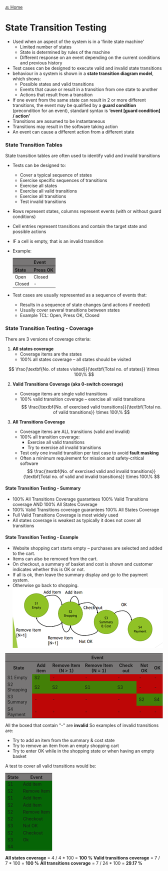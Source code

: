 [🔙 Home](../home.md)

# State Transition Testing

* Used when an aspect of the system is in a ‘finite state machine’
  * Limited number of states
  * State is determined by rules of the machine
  * Different response on an event depending on the current conditions and previous history
* Test cases can be designed to execute valid and invalid state transitions
* behaviour in a system is shown in a **state transition diagram model**, which shows:
  * Possible states and valid transitions
  * Events that cause or result in a transition from one state to another
  * Actions that result from a transition
* If one event from the same state can result in 2 or more different transitions, the event may be qualified by a **guard
  condition** (precondition for an event), standard syntax is **‘event [guard condition] / action’**
* Transitions are assumed to be instantaneous
* Transitions may result in the software taking action
* An event can cause a different action from a different state

### State Transition Tables

State transition tables are often used to identify valid and invalid transitions

* Tests can be designed to:
  * Cover a typical sequence of states
  * Exercise specific sequences of transitions
  * Exercise all states
  * Exercise all valid transitions
  * Exercise all transitions
  * Test invalid transitions
* Rows represent states, columns represent events (with or without guard conditions)
* Cell entries represent transitions and contain the target state and possible actions
* IF a cell is empty, that is an invalid transition
* Example:

    <table>
      <tr>
        <th style="background-color: #787676;"></th>
        <th style="background-color: #787676;">Event</th>
      </tr>
      <tr>
        <th style="background-color: #787676;">State</th>
        <th style="background-color: #787676;">Press OK</th>
      </tr>
      <tr>
        <td>Open</td>
        <td>Closed</td>
      </tr>
      <tr>
        <td>Closed</td>
        <td>-</td>
      </tr>
    </table>

* Test cases are usually represented as a sequence of events that:
  * Results in a sequence of state changes (and actions if needed)
  * Usually cover several transitions between states
  * Example TCL: Open, Press OK, Closed

### State Transition Testing - Coverage

There are 3 versions of coverage criteria:
1. **All states coverage**
   * Coverage items are the states
   * 100% all states coverage – all states should be visited

$$
  \frac{\textbf{No. of states visited}}{\textbf{Total no. of states}} \times 100\%
$$

2. **Valid Transitions Coverage (aka 0-switch coverage)**
   * Coverage items are single valid transitions
   * 100% valid transition coverage – exercise all valid transitions
$$
 \frac{\textbf{No. of exercised valid transitions}}{\textbf{Total no. of valid transitions}} \times 100\%
$$

3. **All Transitions Coverage**
   * Coverage items are ALL transitions (valid and invalid)
   * 100% all transition coverage:
     * Exercise all valid transitions
     * Try to exercise all invalid transitions
   * Test only one invalid transition per test case to avoid **fault masking**
   * Often a minimum requirement for mission and safety-critical software
$$
 \frac{\textbf{No. of exercised valid and invalid transitions}}{\textbf{Total no. of valid and invalid transitions}} \times 100\%
$$

#### State Transition Testing - Summary
* 100% All Transitions Coverage guarantees 100% Valid Transitions coverage AND 100% All States Coverage
* 100% Valid Transitions coverage guarantees 100% All States Coverage
* Full Valid Transitions Coverage is most widely used
* All states coverage is weakest as typically it does not cover all transitions

#### State Transition Testing - Example
* Website shopping cart starts empty – purchases are selected and added to the cart. 
* Items can also be removed from the cart. 
* On checkout, a summary of basket and cost is shown and customer indicates whether this is OK or not. 
* If all is ok, then leave the summary display and go to the payment system. 
* Otherwise go back to shopping.
![image3.png](assets/image3.png)

<table>
      <tr>
        <th style="background-color: #787676;"></th>
        <th colspan="6" style="background-color: #787676;">Event</th>
      </tr>
      <tr>
        <th style="background-color: #787676;">State</th>
        <th style="background-color: #787676;">Add item</th>
        <th style="background-color: #787676;">Remove Item (N > 1)</th>
        <th style="background-color: #787676;">Remove Item (N = 1)</th>
        <th style="background-color: #787676;">Check out</th>
        <th style="background-color: #787676;">Not OK</th>
        <th style="background-color: #787676;">OK</th>
      </tr>
      <tr>
        <td style="background-color: #787676;">S1 Empty</td>
        <td style="background-color: #438007;">S2</td>
        <td style="background-color: #bd0606;">-</td>
        <td style="background-color: #bd0606;">-</td>
        <td style="background-color: #bd0606;">-</td>
        <td style="background-color: #bd0606;">-</td>
        <td style="background-color: #bd0606;">-</td>
      </tr>
      <tr>
        <td style="background-color: #787676;">S2 Shopping</td>
        <td style="background-color: #438007;">S2</td>
        <td style="background-color: #438007;">S2</td>
        <td style="background-color: #438007;">S1</td>
        <td style="background-color: #438007;">S3</td>
        <td style="background-color: #bd0606;">-</td>
        <td style="background-color: #bd0606;">-</td>
      </tr>
      <tr>
        <td style="background-color: #787676;">S3 Summary</td>
        <td style="background-color: #bd0606;">-</td>
        <td style="background-color: #bd0606;">-</td>
        <td style="background-color: #bd0606;">-</td>
        <td style="background-color: #bd0606;">-</td>
        <td style="background-color: #438007;">S2</td>
        <td style="background-color: #438007;">S4</td>
      </tr>
      <tr>
        <td style="background-color: #787676;">S4 Payment</td>
        <td style="background-color: #bd0606;">-</td>
        <td style="background-color: #bd0606;">-</td>
        <td style="background-color: #bd0606;">-</td>
        <td style="background-color: #bd0606;">-</td>
        <td style="background-color: #bd0606;">-</td>
        <td style="background-color: #bd0606;">-</td>
      </tr>
</table>

All the boxed that contain "-" are **invalid**
So examples of invalid transitions are:
* Try to add an item from the summary & cost state
* Try to remove an item from an empty shopping cart
* Try to enter OK while in the shopping state or when having an empty basket

A test to cover all valid transitions would be:

<table>
    <tr>
        <th style="background-color: #787676;">State</th>
        <th style="background-color: #787676;">Event</th>
    </tr>
    <tr>
        <td style="background-color: #066506;">S1</td>
        <td style="background-color: #066506;">Add Item</td>
    </tr>
    <tr>
        <td style="background-color: #066506;">S2</td>
        <td style="background-color: #066506;">Remove Item</td>
    </tr>
    <tr>
        <td style="background-color: #066506;">S1</td>
        <td style="background-color: #066506;">Add Item</td>
    </tr>
    <tr>
        <td style="background-color: #066506;">S2</td>
        <td style="background-color: #066506;">Add Item</td>
    </tr>
    <tr>
        <td style="background-color: #066506;">S2</td>
        <td style="background-color: #066506;">Remove Item</td>
    </tr>
    <tr>
        <td style="background-color: #066506;">S2</td>
        <td style="background-color: #066506;">Checkout</td>
    </tr>
    <tr>
        <td style="background-color: #066506;">S3</td>
        <td style="background-color: #066506;">Not OK</td>
    </tr>
    <tr>
        <td style="background-color: #066506;">S2</td>
        <td style="background-color: #066506;">Checkout</td>
    </tr>
    <tr>
        <td style="background-color: #066506;">S3</td>
        <td style="background-color: #066506;">Ok</td>
    </tr>
    <tr>
        <td style="background-color: #066506;">S4</td>
        <td style="background-color: #066506;"></td>
    </tr>
</table>

**All states coverage** = 4 / 4 * 100 = **100 %**
**Valid transitions coverage** = 7 / 7 * 100 = **100 %**
**All transitions coverage** = 7 / 24 * 100 = **29.17 %**